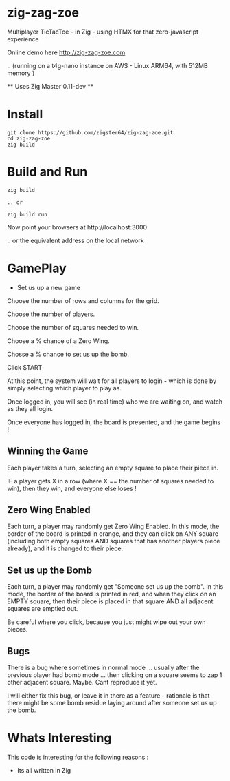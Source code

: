 # zig-zag-zoe
Multiplayer TicTacToe - in Zig - using HTMX for that zero-javascript experience

Online demo here
http://zig-zag-zoe.com

.. (running on a t4g-nano instance on AWS - Linux ARM64, with 512MB memory )

** Uses Zig Master  0.11-dev **

# Install

```
git clone https://github.com/zigster64/zig-zag-zoe.git
cd zig-zag-zoe
zig build
```

# Build and Run

```
zig build

.. or

zig build run
```

Now point your browsers at http://localhost:3000

.. or the equivalent address on the local network


# GamePlay

- Set us up a new game

Choose the number of rows and columns for the grid.

Choose the number of players.

Choose the number of squares needed to win.

Choose a % chance of a Zero Wing.

Chosse a % chance to set us up the bomb.

Click START

At this point, the system will wait for all players to login - which is done by simply selecting which player to play as.

Once logged in, you will see (in real time) who we are waiting on, and watch as they all login.

Once everyone has logged in, the board is presented, and the game begins !

## Winning the Game

Each player takes a turn, selecting an empty square to place their piece in. 

IF a player gets X in a row (where X == the number of squares needed to win), then they win, and everyone else loses !

## Zero Wing Enabled

Each turn, a player may randomly get Zero Wing Enabled. In this mode, the border of the board is printed in orange, and they can click on ANY square 
(including both empty squares AND squares that has another players piece already), and it is changed to their piece.

## Set us up the Bomb

Each turn, a player may randomly get "Someone set us up the bomb". In this mode, the border of the board is printed in red,
and when they click on an EMPTY square, then their piece is placed in that square AND all adjacent squares are emptied out.

Be careful where you click, because you just might wipe out your own pieces.

## Bugs

There is a bug where sometimes in normal mode ... usually after the previous player had bomb mode ... then clicking on a square
seems to zap 1 other adjacent square.  Maybe. Cant reproduce it yet.

I will either fix this bug, or leave it in there as a feature - rationale is that there might be some bomb residue laying around
after someone set us up the bomb.


# Whats Interesting

This code is interesting for the following reasons :

- Its all written in Zig
